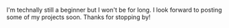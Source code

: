 I'm technally still a beginner but I won't be for long. I look forward to posting some of my projects soon. Thanks for stopping by!
